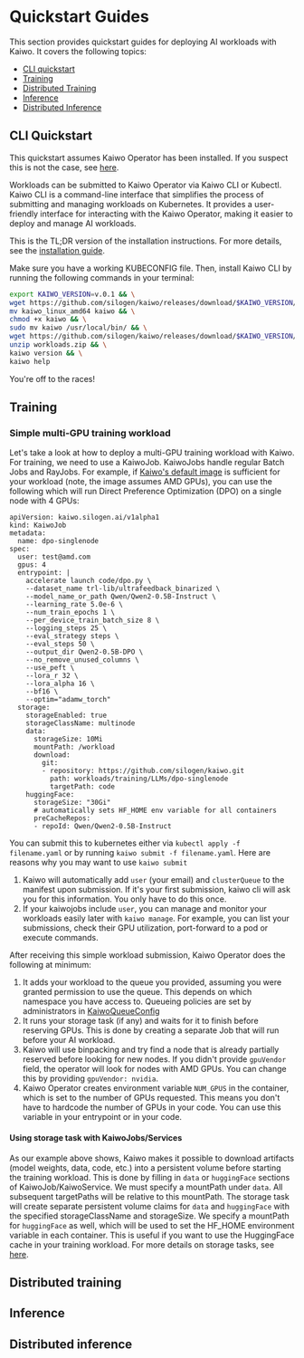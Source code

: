 # Quickstart Guides

This section provides quickstart guides for deploying AI workloads with Kaiwo. It covers the following topics:

- [CLI quickstart](#installation)
- [Training](#training)
- [Distributed Training](#distributed-training)
- [Inference](#inference)
- [Distributed Inference](#distributed-inference)

## CLI Quickstart

This quickstart assumes Kaiwo Operator has been installed. If you suspect this is not the case, see [here](../admin/installation.md).

Workloads can be submitted to Kaiwo Operator via Kaiwo CLI or Kubectl. Kaiwo CLI is a command-line interface that simplifies the process of submitting and managing workloads on Kubernetes. It provides a user-friendly interface for interacting with the Kaiwo Operator, making it easier to deploy and manage AI workloads.

This is the TL;DR version of the installation instructions. For more details, see the [installation guide](./cli.md).

Make sure you have a working KUBECONFIG file. Then, install Kaiwo CLI by running the following commands in your terminal:

```bash
export KAIWO_VERSION=v.0.1 && \
wget https://github.com/silogen/kaiwo/releases/download/$KAIWO_VERSION/kaiwo_linux_amd64 && \
mv kaiwo_linux_amd64 kaiwo && \
chmod +x kaiwo && \
sudo mv kaiwo /usr/local/bin/ && \
wget https://github.com/silogen/kaiwo/releases/download/$KAIWO_VERSION/workloads.zip && \
unzip workloads.zip && \
kaiwo version && \
kaiwo help
```

You're off to the races!

## Training

### Simple multi-GPU training workload

Let's take a look at how to deploy a multi-GPU training workload with Kaiwo. For training, we need to use a KaiwoJob. KaiwoJobs handle regular Batch Jobs and RayJobs. For example, if [Kaiwo's default image](https://github.com/orgs/silogen/packages/container/package/rocm-ray) is sufficient for your workload (note, the image assumes AMD GPUs), you can use the following which will run Direct Preference Optimization (DPO) on a single node with 4 GPUs:

```
apiVersion: kaiwo.silogen.ai/v1alpha1
kind: KaiwoJob
metadata:
  name: dpo-singlenode
spec:
  user: test@amd.com
  gpus: 4
  entrypoint: |
    accelerate launch code/dpo.py \
    --dataset_name trl-lib/ultrafeedback_binarized \
    --model_name_or_path Qwen/Qwen2-0.5B-Instruct \
    --learning_rate 5.0e-6 \
    --num_train_epochs 1 \
    --per_device_train_batch_size 8 \
    --logging_steps 25 \
    --eval_strategy steps \
    --eval_steps 50 \
    --output_dir Qwen2-0.5B-DPO \
    --no_remove_unused_columns \
    --use_peft \
    --lora_r 32 \
    --lora_alpha 16 \
    --bf16 \
    --optim="adamw_torch"  
  storage:
    storageEnabled: true
    storageClassName: multinode
    data:
      storageSize: 10Mi
      mountPath: /workload
      download:
        git:
        - repository: https://github.com/silogen/kaiwo.git
          path: workloads/training/LLMs/dpo-singlenode
          targetPath: code
    huggingFace:
      storageSize: "30Gi"
      # automatically sets HF_HOME env variable for all containers
      preCacheRepos:
      - repoId: Qwen/Qwen2-0.5B-Instruct

```

You can submit this to kubernetes either via `kubectl apply -f filename.yaml` or by running `kaiwo submit -f filename.yaml`. Here are reasons why you may want to use `kaiwo submit`

1. Kaiwo will automatically add `user` (your email) and `clusterQueue` to the manifest upon submission. If it's your first submission, kaiwo cli will ask you for this information. You only have to do this once.
2. If your kaiwojobs include `user`, you can manage and monitor your workloads easily later with `kaiwo manage`. For example, you can list your submissions, check their GPU utilization, port-forward to a pod or execute commands.

After receiving this simple workload submission, Kaiwo Operator does the following at minimum:

1. It adds your workload to the queue you provided, assuming you were granted permission to use the queue. This depends on which namespace you have access to. Queueing policies are set by administrators in [KaiwoQueueConfig](../admin/configuration.md)
2. It runs your storage task (if any) and waits for it to finish before reserving GPUs. This is done by creating a separate Job that will run before your AI workload. 
3. Kaiwo will use binpacking and try find a node that is already partially reserved before looking for new nodes. If you didn't provide `gpuVendor` field, the operator will look for nodes with AMD GPUs. You can change this by providing `gpuVendor: nvidia`.
4. Kaiwo Operator creates environment variable `NUM_GPUS` in the container, which is set to the number of GPUs requested. This means you don't have to hardcode the number of GPUs in your code. You can use this variable in your entrypoint or in your code.

#### Using storage task with KaiwoJobs/Services

As our example above shows, Kaiwo makes it possible to download artifacts (model weights, data, code, etc.) into a persistent volume before starting the training workload. This is done by filling in `data` or `huggingFace` sections of KaiwoJob/KaiwoService. We must specify a mountPath under `data`. All subsequent targetPaths will be relative to this mountPath. The storage task will create separate persistent volume claims for `data` and `huggingFace` with the specified storageClassName and storageSize. We specify a mountPath for `huggingFace` as well, which will be used to set the HF_HOME environment variable in each container. This is useful if you want to use the HuggingFace cache in your training workload.  For more details on storage tasks, see [here](../reference/crds/kaiwo.silogen.ai.md#datastoragespec).

## Distributed training


## Inference

## Distributed inference